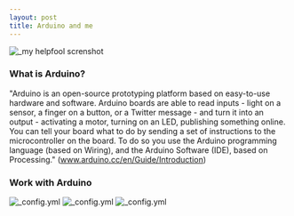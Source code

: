 ```yaml
---
layout: post
title: Arduino and me
---
```

![_my helpfool screnshot](https://store.arduino.cc/includes/images/stickers_logo_text.png)
### What is Arduino?
"Arduino is an open-source prototyping platform based on easy-to-use hardware and software. Arduino boards are able to read inputs - light on a sensor, a finger on a button, or a Twitter message - and turn it into an output - activating a motor, turning on an LED, publishing something online. You can tell your board what to do by sending a set of instructions to the microcontroller on the board. To do so you use the Arduino programming language (based on Wiring), and the Arduino Software (IDE), based on Processing." (www.arduino.cc/en/Guide/Introduction)

### Work with Arduino
![_config.yml](https://lh3.googleusercontent.com/fxvRafJghGdNxkSr5npuUz-1MaAB5yvJl7x4-euEeG97Cp7hMpdYvv2IRnKtKBwTqz1lMRUXG0c3Ag=w1195-h677-no)
![_config.yml](https://lh3.googleusercontent.com/qIBt998dMbsgLswIjtw5Odbxg3KnntsEzvBua5My0hfXeBHuEEg_bgNW5Qgmp52ErTJ3v4gjEwC0cw=w1195-h677-no) 
![_config.yml](https://lh3.googleusercontent.com/NHkKjuSP9QCPvnCzZva4TqfPP28ttjcYPAtHbdi6LoK0vGRwzGi-mFMp9OR3TL0BPvewhnbxn4aP2A=w1195-h677-no)
